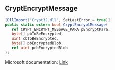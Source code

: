 ## CryptEncryptMessage

```csharp
[DllImport("Crypt32.dll", SetLastError = true)]
public static extern bool CryptEncryptMessage(
   ref CRYPT_ENCRYPT_MESSAGE_PARA pEncryptPara,
   byte[] pbToBeEncrypted,
   uint cbToBeEncrypted,
   byte[] pbEncryptedBlob,
   ref uint pcbEncryptedBlob
);
```

Microsoft documentation: [Link](https://docs.microsoft.com/en-us/windows/win32/api/wincrypt/nf-wincrypt-cryptencryptmessage)
